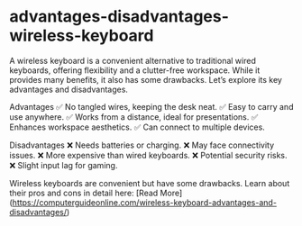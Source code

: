 # advantages-disadvantages-wireless-keyboard
A wireless keyboard is a convenient alternative to traditional wired keyboards, offering flexibility and a clutter-free workspace. While it provides many benefits, it also has some drawbacks. Let’s explore its key advantages and disadvantages.  

Advantages
✅ No tangled wires, keeping the desk neat.
✅ Easy to carry and use anywhere.
✅ Works from a distance, ideal for presentations.
✅ Enhances workspace aesthetics.
✅ Can connect to multiple devices.

Disadvantages
❌ Needs batteries or charging.
❌ May face connectivity issues.
❌ More expensive than wired keyboards.
❌ Potential security risks.
❌ Slight input lag for gaming.

Wireless keyboards are convenient but have some drawbacks. Learn about their pros and cons in detail here: [Read More] (https://computerguideonline.com/wireless-keyboard-advantages-and-disadvantages/)
